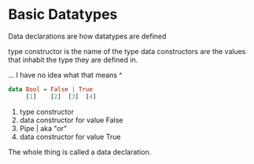 # Basic Datatypes

Data declarations are how datatypes are defined

type constructor is the name of the type
data constructors are the values that inhabit the type they are defined in.

... I have no idea what that means ^

```haskell
data Bool = False | True
     [1]    [2]  [3]  [4]
```

1. type constructor
2. data constructor for value False
3. Pipe | aka "or"
4. data constructor for value True

The whole thing is called a data declaration.
